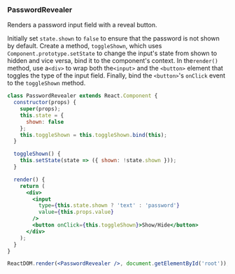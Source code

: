 ### PasswordRevealer

Renders a password input field with a reveal button.

Initially set `state.shown` to `false` to ensure that the password is not shown by default.
Create a method, `toggleShown`, which uses `Component.prototype.setState` to change the input's state from shown to hidden and vice versa, bind it to the component's context.
In the`render()` method, use a`<div>` to wrap both the`<input>` and the `<button>` element that toggles the type of the input field.
Finally, bind the `<button>`'s `onClick` event to the `toggleShown` method.

```jsx
class PasswordRevealer extends React.Component {
  constructor(props) {
    super(props);
    this.state = {
      shown: false
    };
    this.toggleShown = this.toggleShown.bind(this);
  }

  toggleShown() {
    this.setState(state => ({ shown: !state.shown }));
  }

  render() {
    return (
      <div>
        <input
          type={this.state.shown ? 'text' : 'password'}
          value={this.props.value}
        />
        <button onClick={this.toggleShown}>Show/Hide</button>
      </div>
    );
  }
}
```

```jsx
ReactDOM.render(<PasswordRevealer />, document.getElementById('root'));
```

<!--tags: input,state,class -->

<!--expertise: 0 -->

